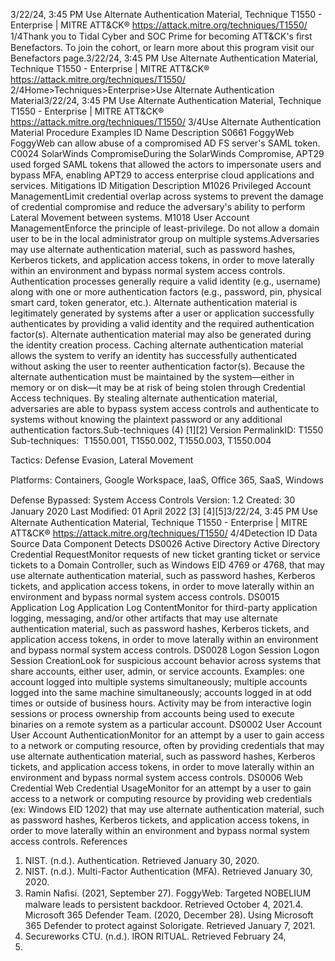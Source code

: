 3/22/24, 3:45 PM Use Alternate Authentication Material, Technique T1550 - Enterprise | MITRE ATT&CK®
https://attack.mitre.org/techniques/T1550/ 1/4Thank you to Tidal Cyber and SOC Prime for becoming ATT&CK's ﬁrst Benefactors. To join the cohort, or learn more about this program visit our
Benefactors page.3/22/24, 3:45 PM Use Alternate Authentication Material, Technique T1550 - Enterprise | MITRE ATT&CK®
https://attack.mitre.org/techniques/T1550/ 2/4Home>Techniques>Enterprise>Use Alternate Authentication Material3/22/24, 3:45 PM Use Alternate Authentication Material, Technique T1550 - Enterprise | MITRE ATT&CK®
https://attack.mitre.org/techniques/T1550/ 3/4Use Alternate Authentication Material
Procedure Examples
ID Name Description
S0661 FoggyWeb FoggyWeb can allow abuse of a compromised AD FS server's SAML token.
C0024 SolarWinds
CompromiseDuring the SolarWinds Compromise, APT29 used forged SAML tokens that allowed the actors to
impersonate users and bypass MFA, enabling APT29 to access enterprise cloud applications and
services.
Mitigations
ID Mitigation Description
M1026 Privileged Account
ManagementLimit credential overlap across systems to prevent the damage of credential compromise and
reduce the adversary's ability to perform Lateral Movement between systems.
M1018 User Account
ManagementEnforce the principle of least-privilege. Do not allow a domain user to be in the local administrator
group on multiple systems.Adversaries may use alternate authentication material, such as password hashes, Kerberos tickets, and application access tokens, in order to
move laterally within an environment and bypass normal system access controls.
Authentication processes generally require a valid identity (e.g., username) along with one or more authentication factors (e.g., password,
pin, physical smart card, token generator, etc.). Alternate authentication material is legitimately generated by systems after a user or
application successfully authenticates by providing a valid identity and the required authentication factor(s). Alternate authentication
material may also be generated during the identity creation process.
Caching alternate authentication material allows the system to verify an identity has successfully authenticated without asking the user to
reenter authentication factor(s). Because the alternate authentication must be maintained by the system—either in memory or on disk—it
may be at risk of being stolen through Credential Access techniques. By stealing alternate authentication material, adversaries are able to
bypass system access controls and authenticate to systems without knowing the plaintext password or any additional authentication
factors.Sub-techniques (4)
[1][2]
Version PermalinkID: T1550
Sub-techniques:  T1550.001, T1550.002, T1550.003, T1550.004

Tactics: Defense Evasion, Lateral Movement

Platforms: Containers, Google Workspace, IaaS, Oﬃce 365, SaaS, Windows

Defense Bypassed: System Access Controls
Version: 1.2
Created: 30 January 2020
Last Modiﬁed: 01 April 2022
[3]
[4][5]3/22/24, 3:45 PM Use Alternate Authentication Material, Technique T1550 - Enterprise | MITRE ATT&CK®
https://attack.mitre.org/techniques/T1550/ 4/4Detection
ID Data Source Data Component Detects
DS0026 Active Directory Active Directory
Credential
RequestMonitor requests of new ticket granting ticket or service tickets to a Domain Controller,
such as Windows EID 4769 or 4768, that may use alternate authentication material,
such as password hashes, Kerberos tickets, and application access tokens, in order to
move laterally within an environment and bypass normal system access controls.
DS0015 Application Log Application Log
ContentMonitor for third-party application logging, messaging, and/or other artifacts that may
use alternate authentication material, such as password hashes, Kerberos tickets, and
application access tokens, in order to move laterally within an environment and
bypass normal system access controls.
DS0028 Logon Session Logon Session
CreationLook for suspicious account behavior across systems that share accounts, either user,
admin, or service accounts. Examples: one account logged into multiple systems
simultaneously; multiple accounts logged into the same machine simultaneously;
accounts logged in at odd times or outside of business hours. Activity may be from
interactive login sessions or process ownership from accounts being used to execute
binaries on a remote system as a particular account.
DS0002 User Account User Account
AuthenticationMonitor for an attempt by a user to gain access to a network or computing resource,
often by providing credentials that may use alternate authentication material, such as
password hashes, Kerberos tickets, and application access tokens, in order to move
laterally within an environment and bypass normal system access controls.
DS0006 Web Credential Web Credential
UsageMonitor for an attempt by a user to gain access to a network or computing resource by
providing web credentials (ex: Windows EID 1202) that may use alternate
authentication material, such as password hashes, Kerberos tickets, and application
access tokens, in order to move laterally within an environment and bypass normal
system access controls.
References
1. NIST. (n.d.). Authentication. Retrieved January 30, 2020.
2. NIST. (n.d.). Multi-Factor Authentication (MFA). Retrieved
January 30, 2020.
3. Ramin Naﬁsi. (2021, September 27). FoggyWeb: Targeted
NOBELIUM malware leads to persistent backdoor. Retrieved
October 4, 2021.4. Microsoft 365 Defender Team. (2020, December 28). Using
Microsoft 365 Defender to protect against Solorigate.
Retrieved January 7, 2021.
5. Secureworks CTU. (n.d.). IRON RITUAL. Retrieved February 24,
2022.